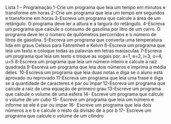 Lista 1 – Programação
1-Crie um programa que leia um tempo em minutos e transforme em horas
2-Crie um programa que leia um tempo em segundos e transforme em horas
3-Escreva um programa que calcule a área de um retângulo. O programa deve ler a altura e a largura do retângulo.
4-Escreva um programa que calcule o consumo de gasolina por litro de um carro. O programa deve ler o número de quilômetros percorridos e o número de litros de gasolina.
5-Escreva um programa que converta uma temperatura lida em graus Celsius para Fahrenheit e Kelvin
6-Escreva um programa que leia um texto e coloque todas as palavras em letras maiúsculas
7-Escreva um programa que leia um texto e troque as vogais por: a=1, e=2, i=3, o=4, u=5
8-Escreva um programa que leia um número inteiro e calcule a raiz quadrada
9-Escreva um programa que leia dois números e imprima a média deles.
10-Escreva um programa que leia duas notas e diga se o aluno está aprovado ou reprovado
11-Escreva um programa que leia uma frase e diga se a quantidade de caracteres é par ou impar
12-Escreva um programa que calcule a raiz de uma equação de primeiro grau
13-Escreve um programa que calcule o volume de uma esfera
14- Escreve um programa que calcule o volume de um cubo
15- Escreve um programa que leia um número e informe se ele é par ou impar
16- Escreve um programa que leia dois números a e b e calcule o resto da divisão de a por b
17- Escreve um programa que calcule o volume de um cilindro  
